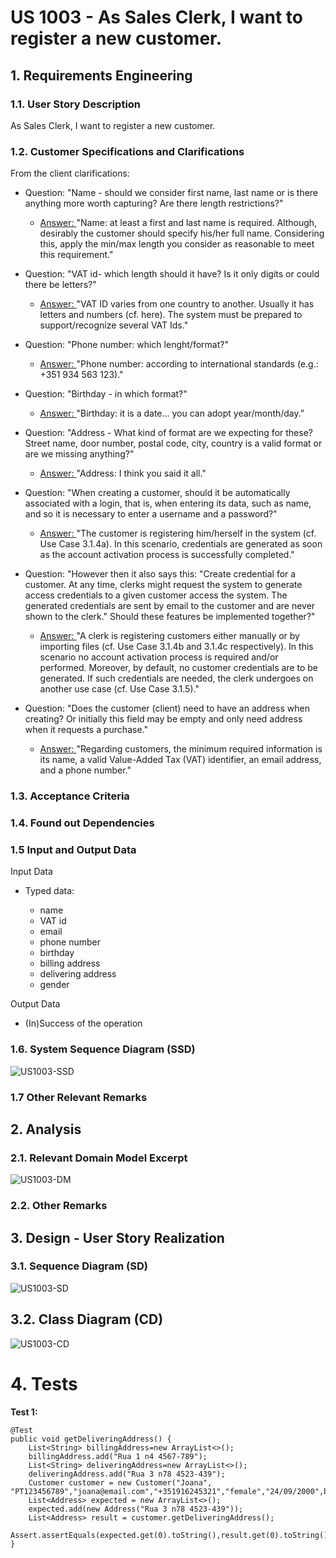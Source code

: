 # US 1003 - As Sales Clerk, I want to register a new customer.

## 1. Requirements Engineering

### 1.1. User Story Description

As Sales Clerk, I want to register a new customer.

### 1.2. Customer Specifications and Clarifications

From the client clarifications:

* Question: "Name - should we consider first name, last name or is there anything more worth capturing? Are there length restrictions?"
  * [Answer: ](https://moodle.isep.ipp.pt/mod/forum/discuss.php?d=15754#p20248) "Name: at least a first and last name is required. Although, desirably the customer should specify his/her full name. Considering this, apply the min/max length you consider as reasonable to meet this requirement."

* Question: "VAT id- which length should it have? Is it only digits or could there be letters?"
  * [Answer: ](https://moodle.isep.ipp.pt/mod/forum/discuss.php?d=15754#p20248) "VAT ID varies from one country to another. Usually it has letters and numbers (cf. here). The system must be prepared to support/recognize several VAT Ids."

* Question: "Phone number: which lenght/format?"
    * [Answer: ](https://moodle.isep.ipp.pt/mod/forum/discuss.php?d=15754#p20248) "Phone number: according to international standards (e.g.: +351 934 563 123)."

* Question: "Birthday - in which format?"
    * [Answer: ](https://moodle.isep.ipp.pt/mod/forum/discuss.php?d=15754#p20248) "Birthday: it is a date... you can adopt year/month/day."

* Question: "Address - What kind of format are we expecting for these? Street name, door number, postal code, city, country is a valid format or are we missing anything?"
    * [Answer: ](https://moodle.isep.ipp.pt/mod/forum/discuss.php?d=15754#p20248) "Address: I think you said it all."

* Question: "When creating a customer, should it be automatically associated with a login, that is, when entering its data, such as name, and so it is necessary to enter a username and a password?"
    * [Answer: ](https://moodle.isep.ipp.pt/mod/forum/discuss.php?d=15749#p20243) "The customer is registering him/herself in the system (cf. Use Case 3.1.4a). In this scenario, credentials are generated as soon as the account activation process is successfully completed."

* Question: "However then it also says this: "Create credential for a customer. At any time, clerks might request the system to generate access credentials to a given customer access the system. The generated credentials are sent by email to the customer and are never shown to the clerk." Should these features be implemented together?"
    * [Answer: ](https://moodle.isep.ipp.pt/mod/forum/discuss.php?d=15749#p20243) "A clerk is registering customers either manually or by importing files (cf. Use Case 3.1.4b and 3.1.4c respectively). In this scenario no account activation process is required and/or performed. Moreover, by default, no customer credentials are to be generated. If such credentials are needed, the clerk undergoes on another use case (cf. Use Case 3.1.5)."

* Question: "Does the customer (client) need to have an address when creating? Or initially this field may be empty and only need address when it requests a purchase."
    * [Answer: ](https://moodle.isep.ipp.pt/mod/forum/discuss.php?d=15579#p20035) "Regarding customers, the minimum required information is its name, a valid Value-Added Tax (VAT) identifier, an email address, and a phone number."


### 1.3. Acceptance Criteria


### 1.4. Found out Dependencies


### 1.5 Input and Output Data


Input Data

* Typed data:

    * name
    * VAT id
    * email
    * phone number
    * birthday
    * billing address
    * delivering address
    * gender

Output Data

* (In)Success of the operation


### 1.6. System Sequence Diagram (SSD)


![US1003-SSD](US1003_SSD.svg)


### 1.7 Other Relevant Remarks




## 2. Analysis

### 2.1. Relevant Domain Model Excerpt

![US1003-DM](US1003_DM.svg)

### 2.2. Other Remarks




## 3. Design - User Story Realization

### 3.1. Sequence Diagram (SD)


![US1003-SD](US1003_SD.svg)

## 3.2. Class Diagram (CD)


![US1003-CD](US1003_CD.svg)

# 4. Tests


**Test 1:**

    @Test
    public void getDeliveringAddress() {
        List<String> billingAddress=new ArrayList<>();
        billingAddress.add("Rua 1 n4 4567-789");
        List<String> deliveringAddress=new ArrayList<>();
        deliveringAddress.add("Rua 3 n78 4523-439");
        Customer customer = new Customer("Joana", "PT123456789","joana@email.com","+351916245321","female","24/09/2000",billingAddress,deliveringAddress);
        List<Address> expected = new ArrayList<>();
        expected.add(new Address("Rua 3 n78 4523-439"));
        List<Address> result = customer.getDeliveringAddress();
        Assert.assertEquals(expected.get(0).toString(),result.get(0).toString());
    }